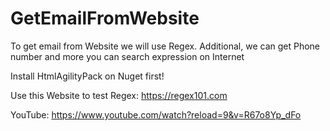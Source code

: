 # GetEmailFromWebsite
To get email from Website we will use Regex. Additional, we can get Phone number and more you can search expression on Internet

Install HtmlAgilityPack on Nuget first!

Use this Website to test Regex: https://regex101.com


YouTube: https://www.youtube.com/watch?reload=9&v=R67o8Yp_dFo
